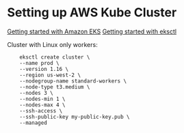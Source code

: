 # Setting up AWS Kube Cluster

[Getting started with Amazon EKS](https://docs.aws.amazon.com/eks/latest/userguide/getting-started.html
)
[Getting started with eksctl](https://docs.aws.amazon.com/eks/latest/userguide/getting-started-eksctl.html)

Cluster with Linux only workers:
```
    eksctl create cluster \
    --name prod \
    --version 1.16 \
    --region us-west-2 \
    --nodegroup-name standard-workers \
    --node-type t3.medium \
    --nodes 3 \
    --nodes-min 1 \
    --nodes-max 4 \
    --ssh-access \
    --ssh-public-key my-public-key.pub \
    --managed
```    